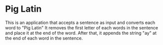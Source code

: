 # Pig Latin
This is an application that accepts a sentence as input and converts each word to "Pig Latin"
It removes the first letter of each words in the sentence and place it at the end of the word.
After that, it appends the string "ay" at the end of each word in the sentence.
